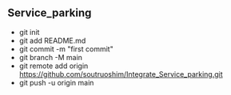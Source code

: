 ## Service_parking
   - git init
   - git add README.md
   - git commit -m "first commit"
   - git branch -M main
   - git remote add origin https://github.com/soutruoshim/Integrate_Service_parking.git
   - git push -u origin main
